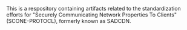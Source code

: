 This is a respository containing artifacts related to the standardization efforts for "Securely Communicating Network Properties To Clients" (SCONE-PROTOCL), formerly known as SADCDN.
